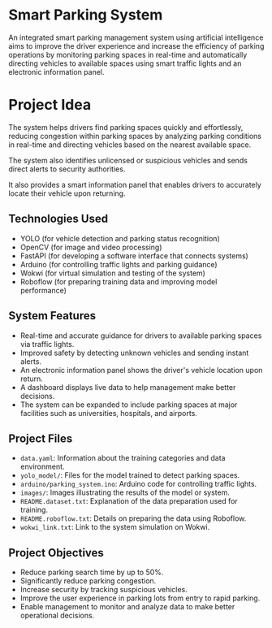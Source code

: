 # Smart Parking System

An integrated smart parking management system using artificial intelligence aims to improve the driver experience and increase the efficiency of parking operations by monitoring parking spaces in real-time and automatically directing vehicles to available spaces using smart traffic lights and an electronic information panel.

# Project Idea

The system helps drivers find parking spaces quickly and effortlessly, reducing congestion within parking spaces by analyzing parking conditions in real-time and directing vehicles based on the nearest available space.

The system also identifies unlicensed or suspicious vehicles and sends direct alerts to security authorities.

It also provides a smart information panel that enables drivers to accurately locate their vehicle upon returning.

## Technologies Used

- YOLO (for vehicle detection and parking status recognition)
- OpenCV (for image and video processing)
- FastAPI (for developing a software interface that connects systems)
- Arduino (for controlling traffic lights and parking guidance)
- Wokwi (for virtual simulation and testing of the system)
- Roboflow (for preparing training data and improving model performance)

## System Features

- Real-time and accurate guidance for drivers to available parking spaces via traffic lights.
- Improved safety by detecting unknown vehicles and sending instant alerts.
- An electronic information panel shows the driver's vehicle location upon return.
- A dashboard displays live data to help management make better decisions.
- The system can be expanded to include parking spaces at major facilities such as universities, hospitals, and airports.

## Project Files

- `data.yaml`: Information about the training categories and data environment.
- `yolo_model/`: Files for the model trained to detect parking spaces.
- `arduino/parking_system.ino`: Arduino code for controlling traffic lights.
- `images/`: Images illustrating the results of the model or system.
- `README.dataset.txt`: Explanation of the data preparation used for training.
- `README.roboflow.txt`: Details on preparing the data using Roboflow.
- `wokwi_link.txt`: Link to the system simulation on Wokwi.

## Project Objectives

- Reduce parking search time by up to 50%.
- Significantly reduce parking congestion.
- Increase security by tracking suspicious vehicles.
- Improve the user experience in parking lots from entry to rapid parking.
- Enable management to monitor and analyze data to make better operational decisions.
